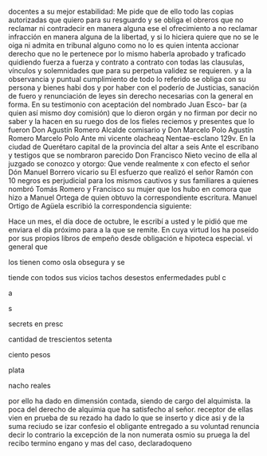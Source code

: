 docentes a su mejor estabilidad: Me pide que de ello todo las copias autorizadas que quiero para su resguardo y se obliga el obreros que no reclamar ni contradecir en manera alguna ese
el ofrecimiento a no reclamar infracción en manera alguna de la libertad, y si lo hiciera quiere que no se le oiga ni admita en tribunal alguno como no lo es quien intenta accionar derecho que no le pertenece por lo mismo haberla aprobado y traficado quidiendo fuerza a fuerza y contrato a contrato con
todas las clausulas, vínculos y solemnidades que para su perpetua validez se requieren. y a la observancia y puntual cumplimiento de todo lo referido se obliga con su persona y bienes habi
dos y por haber con el poderío de Justicias, sanación de fuero y renunciación de leyes sin derecho necesarias con la general en forma. En su testimonio con aceptación del nombrado Juan Esco- bar (a quien así mismo doy comisión) que lo dieron orgán y no
firman por decir no saber y la hacen en su ruego dos de los fieles reciemos y presentes que lo fueron Don Agustín Romero Alcalde comisario y Don Marcelo Polo Agustín Romero Marcelo Polo
Ante mi vicente olacheaq
Nentae-esclano
129v. En la ciudad de Querétaro
capital de la provincia del altar a seis
Ante el escribano y testigos que se nombraron parecido Don Francisco Nieto vecino de ella al juzgado se conozco y otorgo: Que vende realmente x con efecto el señor Dón Manuel Borrero vicario su
El esfuerzo que realizó el señor Ramón con 10 negros es perjudicial para los mismos cautivos y sus familiares a quienes nombró Tomás Romero y Francisco su mujer que los hubo en comora que hizo a Manuel Ortega de quien obtuvo la correspondiente escritura.
Manuel Ortigo de Agüela escribió la correspondencia siguiente:

Hace un mes, el día doce de octubre, le escribí a usted y le pidió que me enviara el día próximo para a la que se remite. En cuya virtud los ha poseído por sus propios libros de empeño desde obligación e hipoteca especial.
vi
general
que

los
tienen
como
osla
obsegura
y
se

tiende
con
todos
sus
vicios
tachos
desestos
enfermedades
publ
c

a

s

secrets
en
presc

cantidad
de
trescientos
setenta

ciento
pesos

plata

nacho
reales

por
ello
ha
dado en dimensión contada, siendo de cargo del alquimista. la poca del derecho de alquimia que ha satisfecho al señor. receptor de ellas vien en prueba de su rezado ha dado lo que se inserto y dice asi y de la suma reciudo se
izar confesio el obligante entregado a su voluntad renuncia decir
lo contrario la excepción de la non numerata osmio su pruega
la del recibo termino engano y mas del caso, declaradoqueno